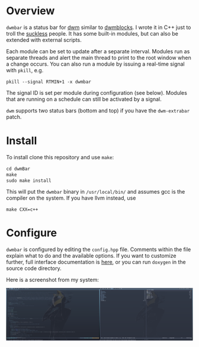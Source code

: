 # Overview

`dwmbar` is a status bar for [dwm](https://dwm.suckless.org/) similar to [dwmblocks](https://github.com/torrinfail/dwmblocks). I wrote it in C++ just to troll the [suckless](https://suckless.org/sucks/) people. It has some built-in modules, but can also be extended with external scripts.

Each module can be set to update after a separate interval. Modules run as separate threads and alert the main thread to print to the root window when a change occurs. You can also run a module by issuing a real-time signal with `pkill`, e.g.

	pkill --signal RTMIN+1 -x dwmbar

The signal ID is set per module during configuration (see below). Modules that are running on a schedule can still be activated by a signal.

`dwm` supports two status bars (bottom and top) if you have the `dwm-extrabar` patch.

# Install

To install clone this repository and use `make`:

	cd dwmBar
	make
	sudo make install

This will put the `dwmbar` binary in `/usr/local/bin/` and assumes gcc is the compiler on the system. If you have llvm instead, use

	make CXX=c++

# Configure

`dwmbar` is configured by editing the `config.hpp` file. Comments within the file explain what to do and the available options. If you want to customize further, full interface documentation is [here](https://tonymugen.github.io/dwmBar), or you can run `doxygen` in the source code directory.

Here is a screenshot from my system:

<center><img src=/dwmBar.png alt="Text" style="width: 600px;"></center>

